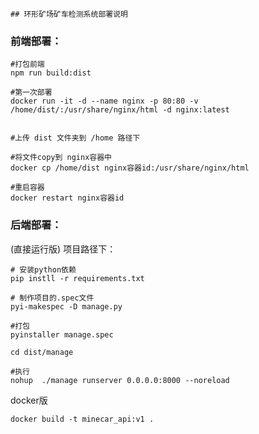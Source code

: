     ## 环形矿场矿车检测系统部署说明

### 前端部署：

```shell
#打包前端
npm run build:dist

#第一次部署
docker run -it -d --name nginx -p 80:80 -v /home/dist/:/usr/share/nginx/html -d nginx:latest


#上传 dist 文件夹到 /home 路径下

#将文件copy到 nginx容器中
docker cp /home/dist nginx容器id:/usr/share/nginx/html

#重启容器
docker restart nginx容器id
```

### 后端部署： 
(直接运行版)
项目路径下：

```shell
# 安装python依赖
pip instll -r requirements.txt

# 制作项目的.spec文件
pyi-makespec -D manage.py

#打包
pyinstaller manage.spec 

cd dist/manage

#执行
nohup  ./manage runserver 0.0.0.0:8000 --noreload
```
docker版
```shell
docker build -t minecar_api:v1 .
```

